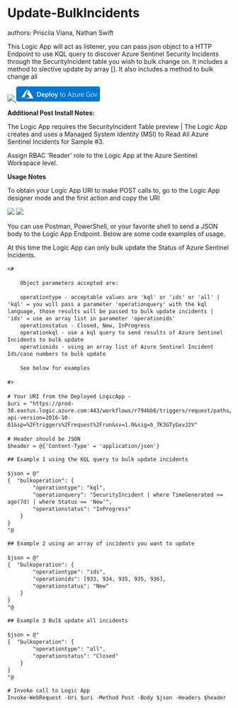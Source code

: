# Update-BulkIncidents
authors: Priscila Viana, Nathan Swift

This Logic App will act as listener, you can pass json object to a HTTP Endpoint to use KQL query to discover Azure Sentinel Security Incidents through the SecurityIncident table you wish to bulk change on. It includes a method to slective update by array []. It also includes a method to bulk change all

<a href="https://portal.azure.com/#create/Microsoft.Template/uri/https%3A%2F%2Fraw.githubusercontent.com%2FAzure%2FAzure-Sentinel%2Fmaster%2FPlaybooks%2FUpdate-BulkIncidents%2Fazuredeploy.json" target="_blank">
    <img src="https://aka.ms/deploytoazurebutton"/>
</a>
<a href="https://portal.azure.us/#create/Microsoft.Template/uri/https%3A%2F%2Fraw.githubusercontent.com%2FAzure%2FAzure-Sentinel%2Fmaster%2FPlaybooks%2FUpdate-BulkIncidents%2Fazuredeploy.json" target="_blank">
<img src="https://raw.githubusercontent.com/Azure/azure-quickstart-templates/master/1-CONTRIBUTION-GUIDE/images/deploytoazuregov.png"/>
</a>

**Additional Post Install Notes:**

The Logic App requires the SecurityIncident Table preview | The Logic App creates and uses a Managed System Identity (MSI) to Read All Azure Sentinel Incidents for Sample #3. 

Assign RBAC 'Reader' role to the Logic App at the Azure Sentinel Workspace level.

**Usage Notes**

To obtain your Logic App URI to make POST calls to, go to the Logic App designer mode and the first action and copy the URI 

<img src="https://github.com/Azure/Azure-Sentinel/blob/master/Playbooks/Update-BulkIncidents/images/logicappedit.png"/>

<img src="https://github.com/Azure/Azure-Sentinel/blob/master/Playbooks/Update-BulkIncidents/images/logicappuri.png"/>

You can use Postman, PowerShell, or your favorite shell to send a JSON body to the Logic App Endpoint. Below are some code examples of usage.

At this time the Logic App can only bulk update the Status of Azure Sentinel Incidents.

```
<#

    Object parameters accepted are:

    operationtype - acceptable values are 'kql' or 'ids' or 'all' | 'kql' = you will pass a parameter 'operationquery' with the kql language, those results will be passed to bulk update incidents | 'ids' = use an array list in parameter 'operationids'
    operationstatus - Closed, New, InProgress  
    operationkql - use a kql query to send results of Azure Sentinel Incidents to bulk update
    operationids - using an array list of Azure Sentinel Incident Ids/case numbers to bulk update

    See below for examples

#>

# Your URI from the Deployed LogicApp - 
$uri = "https://prod-38.eastus.logic.azure.com:443/workflows/r794bb6/triggers/request/paths/invoke?api-version=2016-10-01&sp=%2Ftriggers%2Frequest%2Frun&sv=1.0&sig=b_7K3GTyGxvJ2V"

# Header should be JSON
$header = @{'Content-Type' = 'application/json'}
```

```
## Example 1 using the KQL query to bulk update incidents

$json = @"
{  "bulkoperation": {
        "operationtype": "kql",
        "operationquery": "SecurityIncident | where TimeGenerated >= ago(7d) | where Status == 'New'",
        "operationstatus": "InProgress"
    }
}
"@
```

```
## Example 2 using an array of incidents you want to update

$json = @"
{  "bulkoperation": {
        "operationtype": "ids",
        "operationids": [933, 934, 935, 935, 936],
        "operationstatus": "New"
    }
}
"@
```

```
## Example 3 Bulk update all incidents

$json = @"
{  "bulkoperation": {
        "operationtype": "all",
        "operationstatus": "Closed"
    }
}
"@
```

```
# Invoke call to Logic App
Invoke-WebRequest -Uri $uri -Method Post -Body $json -Headers $header
```

